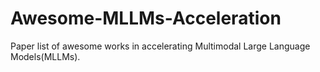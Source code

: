 # Awesome-MLLMs-Acceleration
Paper list of awesome works in accelerating Multimodal Large Language Models(MLLMs).
